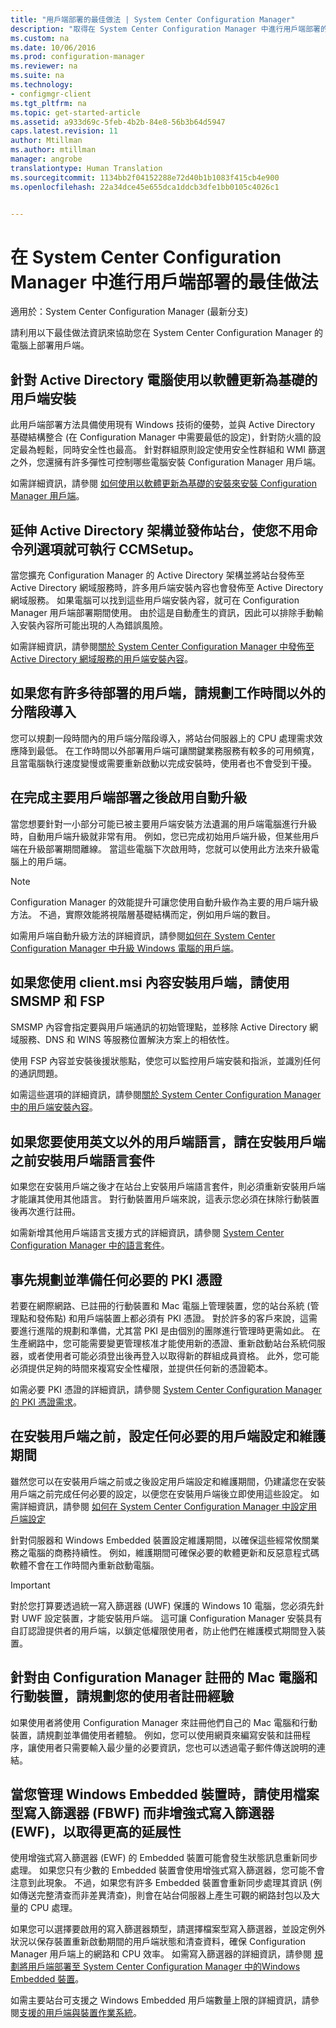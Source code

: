 ```yaml
---
title: "用戶端部署的最佳做法 | System Center Configuration Manager"
description: "取得在 System Center Configuration Manager 中進行用戶端部署的最佳做法。"
ms.custom: na
ms.date: 10/06/2016
ms.prod: configuration-manager
ms.reviewer: na
ms.suite: na
ms.technology:
- configmgr-client
ms.tgt_pltfrm: na
ms.topic: get-started-article
ms.assetid: a933d69c-5feb-4b2b-84e8-56b3b64d5947
caps.latest.revision: 11
author: Mtillman
ms.author: mtillman
manager: angrobe
translationtype: Human Translation
ms.sourcegitcommit: 1134bb2f04152288e72d40b1b1083f415cb4e900
ms.openlocfilehash: 22a34dce45e655dca1ddcb3dfe1bb0105c4026c1


---
```

# <a name="best-practices-for-client-deployment-in-system-center-configuration-manager"></a>在 System Center Configuration Manager 中進行用戶端部署的最佳做法

適用於：System Center Configuration Manager (最新分支)

請利用以下最佳做法資訊來協助您在 System Center Configuration Manager 的電腦上部署用戶端。  

## <a name="use-software-update-based-client-installation-for-active-directory-computers"></a>針對 Active Directory 電腦使用以軟體更新為基礎的用戶端安裝  
 此用戶端部署方法具備使用現有 Windows 技術的優勢，並與 Active Directory 基礎結構整合 (在 Configuration Manager 中需要最低的設定)，針對防火牆的設定最為輕鬆，同時安全性也最高。 針對群組原則設定使用安全性群組和 WMI 篩選之外，您還擁有許多彈性可控制哪些電腦安裝 Configuration Manager 用戶端。  

 如需詳細資訊，請參閱 [如何使用以軟體更新為基礎的安裝來安裝 Configuration Manager 用戶端](../../../../core/clients/deploy/deploy-clients-to-windows-computers.md#BKMK_ClientSUP)。  

## <a name="extend-the-active-directory-schema-and-publish-the-site-so-that-you-can-run-ccmsetup-without-command-line-options"></a>延伸 Active Directory 架構並發佈站台，使您不用命令列選項就可執行 CCMSetup。  
 當您擴充 Configuration Manager 的 Active Directory 架構並將站台發佈至 Active Directory 網域服務時，許多用戶端安裝內容也會發佈至 Active Directory 網域服務。 如果電腦可以找到這些用戶端安裝內容，就可在 Configuration Manager 用戶端部署期間使用。 由於這是自動產生的資訊，因此可以排除手動輸入安裝內容所可能出現的人為錯誤風險。  

 如需詳細資訊，請參閱[關於 System Center Configuration Manager 中發佈至 Active Directory 網域服務的用戶端安裝內容](../../../../core/clients/deploy/about-client-installation-properties-published-to-active-directory-domain-services.md)。  

## <a name="when-you-have-many-clients-to-deploy-plan-a-phased-rollout-outside-business-hours"></a>如果您有許多待部署的用戶端，請規劃工作時間以外的分階段導入  
 您可以規劃一段時間內的用戶端分階段導入，將站台伺服器上的 CPU 處理需求效應降到最低。 在工作時間以外部署用戶端可讓關鍵業務服務有較多的可用頻寬，且當電腦執行速度變慢或需要重新啟動以完成安裝時，使用者也不會受到干擾。  

## <a name="enable-automatic-upgrade-after-your-main-client-deployment-has-finished"></a>在完成主要用戶端部署之後啟用自動升級  
 當您想要針對一小部分可能已被主要用戶端安裝方法遺漏的用戶端電腦進行升級時，自動用戶端升級就非常有用。 例如，您已完成初始用戶端升級，但某些用戶端在升級部署期間離線。 當這些電腦下次啟用時，您就可以使用此方法來升級電腦上的用戶端。  

> [!NOTE]  
>  Configuration Manager 的效能提升可讓您使用自動升級作為主要的用戶端升級方法。 不過，實際效能將視階層基礎結構而定，例如用戶端的數目。  

 如需用戶端自動升級方法的詳細資訊，請參閱[如何在 System Center Configuration Manager 中升級 Windows 電腦的用戶端](../../../../core/clients/manage/upgrade/upgrade-clients-for-windows-computers.md)。  

## <a name="use-smsmp-and-fsp-if-you-install-the-client-with-clientmsi-properties"></a>如果您使用 client.msi 內容安裝用戶端，請使用 SMSMP 和 FSP  
 SMSMP 內容會指定要與用戶端通訊的初始管理點，並移除 Active Directory 網域服務、DNS 和 WINS 等服務位置解決方案上的相依性。  

 使用 FSP 內容並安裝後援狀態點，使您可以監控用戶端安裝和指派，並識別任何的通訊問題。  

 如需這些選項的詳細資訊，請參閱[關於 System Center Configuration Manager 中的用戶端安裝內容](../../../../core/clients/deploy/about-client-installation-properties.md)。  

## <a name="if-you-want-to-use-client-languages-other-than-english-install-the-client-language-packs-before-you-install-the-clients"></a>如果您要使用英文以外的用戶端語言，請在安裝用戶端之前安裝用戶端語言套件  
 如果您在安裝用戶端之後才在站台上安裝用戶端語言套件，則必須重新安裝用戶端才能讓其使用其他語言。 對行動裝置用戶端來說，這表示您必須在抹除行動裝置後再次進行註冊。  

 如需新增其他用戶端語言支援方式的詳細資訊，請參閱 [System Center Configuration Manager 中的語言套件](../../../../core/servers/deploy/install/language-packs.md)。  

## <a name="plan-and-prepare-any-required-pki-certificates-in-advance"></a>事先規劃並準備任何必要的 PKI 憑證  
 若要在網際網路、已註冊的行動裝置和 Mac 電腦上管理裝置，您的站台系統 (管理點和發佈點) 和用戶端裝置上都必須有 PKI 憑證。 對於許多的客戶來說，這需要進行進階的規劃和準備，尤其當 PKI 是由個別的團隊進行管理時更需如此。 在生產網路中，您可能需要變更管理核准才能使用新的憑證、重新啟動站台系統伺服器，或者使用者可能必須登出後再登入以取得新的群組成員資格。 此外，您可能必須提供足夠的時間來複寫安全性權限，並提供任何新的憑證範本。  

 如需必要 PKI 憑證的詳細資訊，請參閱 [System Center Configuration Manager 的 PKI 憑證需求](../../../../core/plan-design/network/pki-certificate-requirements.md)。  

## <a name="before-you-install-clients-configure-any-required-client-settings-and-maintenance-windows"></a>在安裝用戶端之前，設定任何必要的用戶端設定和維護期間  
 雖然您可以在安裝用戶端之前或之後設定用戶端設定和維護期間，仍建議您在安裝用戶端之前完成任何必要的設定，以便您在安裝用戶端後立即使用這些設定。 如需詳細資訊，請參閱 [如何在 System Center Configuration Manager 中設定用戶端設定](../../../../core/clients/deploy/configure-client-settings.md)  

 針對伺服器和 Windows Embedded 裝置設定維護期間，以確保這些經常攸關業務之電腦的商務持續性。 例如，維護期間可確保必要的軟體更新和反惡意程式碼軟體不會在工作時間內重新啟動電腦。  

> [!IMPORTANT]  
>  對於您打算要透過統一寫入篩選器 (UWF) 保護的 Windows 10 電腦，您必須先針對 UWF 設定裝置，才能安裝用戶端。 這可讓 Configuration Manager 安裝具有自訂認證提供者的用戶端，以鎖定低權限使用者，防止他們在維護模式期間登入裝置。  

## <a name="for-mac-computers-and-mobile-devices-that-are-enrolled-by-configuration-manager-plan-your-user-enrollment-experience"></a>針對由 Configuration Manager 註冊的 Mac 電腦和行動裝置，請規劃您的使用者註冊經驗  
 如果使用者將使用 Configuration Manager 來註冊他們自己的 Mac 電腦和行動裝置，請規劃並準備使用者體驗。 例如，您可以使用網頁來編寫安裝和註冊程序，讓使用者只需要輸入最少量的必要資訊，您也可以透過電子郵件傳送說明的連結。  

## <a name="when-you-manage-windows-embedded-devices-use-file-based-write-filters-fbwf-rather-than-enhanced-write-filters-ewf-for-higher-scalability"></a>當您管理 Windows Embedded 裝置時，請使用檔案型寫入篩選器 (FBWF) 而非增強式寫入篩選器 (EWF)，以取得更高的延展性  
 使用增強式寫入篩選器 (EWF) 的 Embedded 裝置可能會發生狀態訊息重新同步處理。 如果您只有少數的 Embedded 裝置會使用增強式寫入篩選器，您可能不會注意到此現象。 不過，如果您有許多 Embedded 裝置會重新同步處理其資訊 (例如傳送完整清查而非差異清查)，則會在站台伺服器上產生可觀的網路封包以及大量的 CPU 處理。  

 如果您可以選擇要啟用的寫入篩選器類型，請選擇檔案型寫入篩選器，並設定例外狀況以保存裝置重新啟動期間的用戶端狀態和清查資料，確保 Configuration Manager 用戶端上的網路和 CPU 效率。 如需寫入篩選器的詳細資訊，請參閱   [規劃將用戶端部署至 System Center Configuration Manager 中的Windows Embedded 裝置](../../../../core/clients/deploy/plan/planning-for-client-deployment-to-windows-embedded-devices.md)。  

 如需主要站台可支援之 Windows Embedded 用戶端數量上限的詳細資訊，請參閱[支援的用戶端與裝置作業系統](../../../../core/plan-design/configs/supported-operating-systems-for-clients-and-devices.md)。  



<!--HONumber=Nov16_HO1-->


